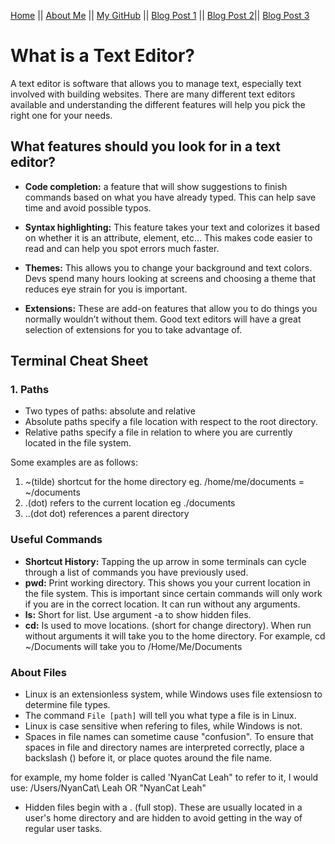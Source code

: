 [Home](README.md) || [About Me](About-Me.md) || [My GitHub](https://github.com/leahgrace555) || [Blog Post 1](blogpost1.md) || [Blog Post 2](blogpost2.md)|| [Blog Post 3](blogpost3.md)

# What is a Text Editor?
A text editor is software that allows you to manage text, especially text involved with building websites. 
There are many different text editors available and understanding the different features will help you pick the right one for your needs. 

## What features should you look for in a text editor?

 - **Code completion:** a feature that will show suggestions to finish commands based on what you have already typed. This can help save time and avoid possible typos. 

- **Syntax highlighting:** This feature takes your text and colorizes it based on whether it is an attribute, element, etc… This makes code easier to read and can help you spot errors much faster.

- **Themes:** This allows you to change your background and text colors. Devs spend many hours looking at screens and choosing a theme that reduces eye strain for you is important.  

- **Extensions:** These are add-on features that allow you to do things you normally wouldn’t without them. Good text editors will have a great selection of extensions for you to take advantage of. 


## Terminal Cheat Sheet

### 1. Paths
- Two types of paths: absolute and relative
- Absolute paths specify a file location with respect to the root directory.
- Relative paths specify a file in relation to where you are currently located in the file system. 

Some examples are as follows:

1.  ~(tilde) shortcut for the home directory eg. /home/me/documents = ~/documents
2.  .(dot) refers to the current location eg ./documents
3.  ..(dot dot) references a parent directory



### Useful Commands

- **Shortcut History:** Tapping the up arrow in some terminals can cycle through a list of commands you have previously used. 
- **pwd:** Print working directory. This shows you your current location in the file system. This is important since certain commands will only work if you are in the correct location. It can run without any arguments.
- **ls:** Short for list. Use argument -a to show hidden files. 
- **cd:** Is used to move locations. (short for change directory). When run without arguments it will take you to the home directory. For example, cd ~/Documents will take you to /Home/Me/Documents

### About Files

 - Linux is an extensionless system, while Windows uses file extensiosn to determine file types. 
  - The command ` File [path] ` will tell you what type a file is in Linux.
- Linux is case sensitive when refering to files, while Windows is not.
- Spaces in file names can sometime cause "confusion". To ensure that spaces in file and directory names are interpreted correctly, place a backslash (\) before it, or place quotes around the file name. 

for example, my home folder is called 'NyanCat Leah"
to refer to it, I would use: /Users/NyanCat\ Leah OR "NyanCat Leah"

- Hidden files begin with a . (full stop). These are usually located in a user's home directory and are hidden to avoid getting in the way of regular user tasks. 


